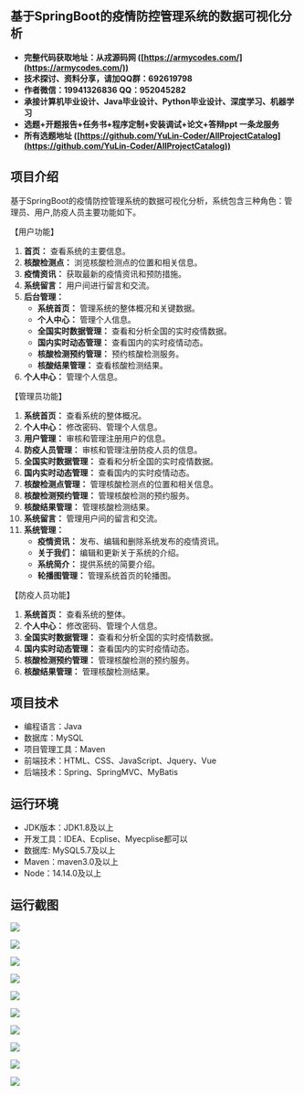 ## 基于SpringBoot的疫情防控管理系统的数据可视化分析

- <b>完整代码获取地址：从戎源码网 ([https://armycodes.com/](https://armycodes.com/))</b>
- <b>技术探讨、资料分享，请加QQ群：692619798</b> 
- <b>作者微信：19941326836  QQ：952045282</b> 
- <b>承接计算机毕业设计、Java毕业设计、Python毕业设计、深度学习、机器学习</b>
- <b>选题+开题报告+任务书+程序定制+安装调试+论文+答辩ppt 一条龙服务</b>
- <b>所有选题地址 ([https://github.com/YuLin-Coder/AllProjectCatalog](https://github.com/YuLin-Coder/AllProjectCatalog)) </b>

## 项目介绍
基于SpringBoot的疫情防控管理系统的数据可视化分析，系统包含三种角色：管理员、用户,防疫人员主要功能如下。

【用户功能】
1. **首页：** 查看系统的主要信息。
2. **核酸检测点：** 浏览核酸检测点的位置和相关信息。
3. **疫情资讯：** 获取最新的疫情资讯和预防措施。
4. **系统留言：** 用户间进行留言和交流。
5. **后台管理：**
   - **系统首页：** 管理系统的整体概况和关键数据。
   - **个人中心：** 管理个人信息。
   - **全国实时数据管理：** 查看和分析全国的实时疫情数据。
   - **国内实时动态管理：** 查看国内的实时疫情动态。
   - **核酸检测预约管理：** 预约核酸检测服务。
   - **核酸结果管理：** 查看核酸检测结果。
6. **个人中心：** 管理个人信息。

【管理员功能】
1. **系统首页：** 查看系统的整体概况。
2. **个人中心：** 修改密码、管理个人信息。
3. **用户管理：** 审核和管理注册用户的信息。
4. **防疫人员管理：** 审核和管理注册防疫人员的信息。
5. **全国实时数据管理：** 查看和分析全国的实时疫情数据。
6. **国内实时动态管理：** 查看国内的实时疫情动态。
7. **核酸检测点管理：** 管理核酸检测点的位置和相关信息。
8. **核酸检测预约管理：** 管理核酸检测的预约服务。
9. **核酸结果管理：** 管理核酸检测结果。
10. **系统留言：** 管理用户间的留言和交流。
11. **系统管理：**
    - **疫情资讯：** 发布、编辑和删除系统发布的疫情资讯。
    - **关于我们：** 编辑和更新关于系统的介绍。
    - **系统简介：** 提供系统的简要介绍。
    - **轮播图管理：** 管理系统首页的轮播图。

【防疫人员功能】
1. **系统首页：** 查看系统的整体。
2. **个人中心：** 修改密码、管理个人信息。
3. **全国实时数据管理：** 查看和分析全国的实时疫情数据。
4. **国内实时动态管理：** 查看国内的实时疫情动态。
5. **核酸检测预约管理：** 管理核酸检测的预约服务。
6. **核酸结果管理：** 管理核酸检测结果。

## 项目技术
- 编程语言：Java
- 数据库：MySQL
- 项目管理工具：Maven
- 前端技术：HTML、CSS、JavaScript、Jquery、Vue
- 后端技术：Spring、SpringMVC、MyBatis

## 运行环境
- JDK版本：JDK1.8及以上
- 开发工具：IDEA、Ecplise、Myecplise都可以
- 数据库: MySQL5.7及以上
- Maven：maven3.0及以上
- Node：14.14.0及以上

## 运行截图
![](screenshot/1.png)

![](screenshot/2.png)

![](screenshot/3.png)

![](screenshot/4.png)

![](screenshot/5.png)

![](screenshot/6.png)

![](screenshot/7.png)

![](screenshot/8.png)

![](screenshot/9.png)

![](screenshot/10.png)

